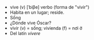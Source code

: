 - vive (v)	[ˈbiβe]	verbo (forma de "vivir")
- Habita en un lugar; reside.
- Sống
- ¿Dónde vive Óscar?
- vivir (v) = sống; vivienda (f) = nơi ở
- Del latín *vivere*